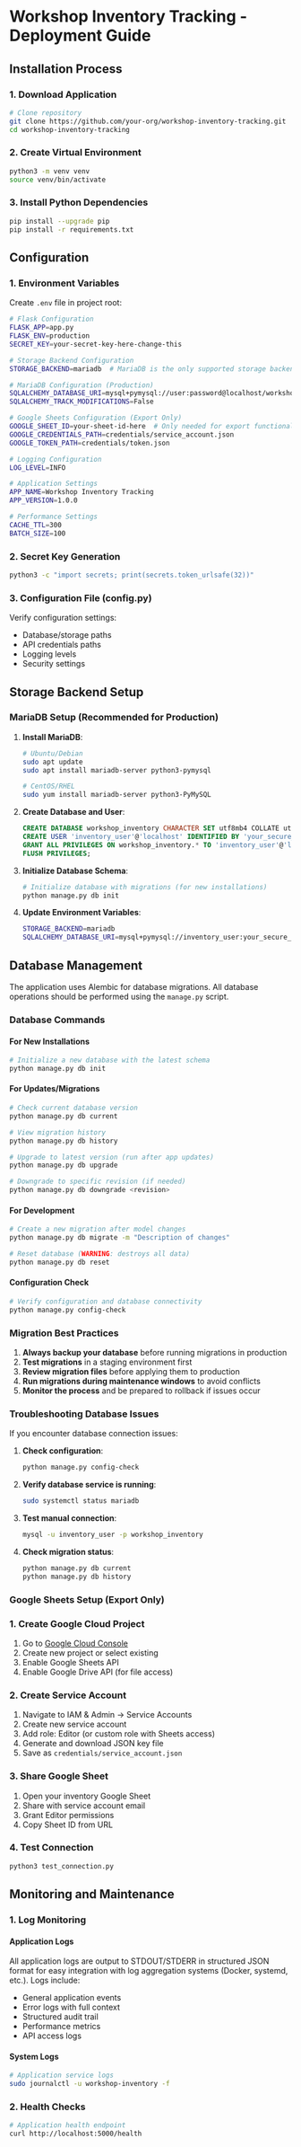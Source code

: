 # Workshop Inventory Tracking - Deployment Guide

## Installation Process

### 1. Download Application

```bash
# Clone repository
git clone https://github.com/your-org/workshop-inventory-tracking.git
cd workshop-inventory-tracking
```

### 2. Create Virtual Environment
```bash
python3 -m venv venv
source venv/bin/activate
```

### 3. Install Python Dependencies
```bash
pip install --upgrade pip
pip install -r requirements.txt
```

## Configuration

### 1. Environment Variables
Create `.env` file in project root:
```bash
# Flask Configuration
FLASK_APP=app.py
FLASK_ENV=production
SECRET_KEY=your-secret-key-here-change-this

# Storage Backend Configuration
STORAGE_BACKEND=mariadb  # MariaDB is the only supported storage backend

# MariaDB Configuration (Production)
SQLALCHEMY_DATABASE_URI=mysql+pymysql://user:password@localhost/workshop_inventory
SQLALCHEMY_TRACK_MODIFICATIONS=False

# Google Sheets Configuration (Export Only)
GOOGLE_SHEET_ID=your-sheet-id-here  # Only needed for export functionality
GOOGLE_CREDENTIALS_PATH=credentials/service_account.json
GOOGLE_TOKEN_PATH=credentials/token.json

# Logging Configuration
LOG_LEVEL=INFO

# Application Settings
APP_NAME=Workshop Inventory Tracking
APP_VERSION=1.0.0

# Performance Settings
CACHE_TTL=300
BATCH_SIZE=100
```

### 2. Secret Key Generation
```bash
python3 -c "import secrets; print(secrets.token_urlsafe(32))"
```

### 3. Configuration File (config.py)
Verify configuration settings:
- Database/storage paths
- API credentials paths
- Logging levels
- Security settings

## Storage Backend Setup

### MariaDB Setup (Recommended for Production)

1. **Install MariaDB**:
   ```bash
   # Ubuntu/Debian
   sudo apt update
   sudo apt install mariadb-server python3-pymysql
   
   # CentOS/RHEL
   sudo yum install mariadb-server python3-PyMySQL
   ```

2. **Create Database and User**:
   ```sql
   CREATE DATABASE workshop_inventory CHARACTER SET utf8mb4 COLLATE utf8mb4_unicode_ci;
   CREATE USER 'inventory_user'@'localhost' IDENTIFIED BY 'your_secure_password';
   GRANT ALL PRIVILEGES ON workshop_inventory.* TO 'inventory_user'@'localhost';
   FLUSH PRIVILEGES;
   ```

3. **Initialize Database Schema**:
   ```bash
   # Initialize database with migrations (for new installations)
   python manage.py db init
   ```

4. **Update Environment Variables**:
   ```bash
   STORAGE_BACKEND=mariadb
   SQLALCHEMY_DATABASE_URI=mysql+pymysql://inventory_user:your_secure_password@localhost/workshop_inventory
   ```

## Database Management

The application uses Alembic for database migrations. All database operations should be performed using the `manage.py` script.

### Database Commands

#### For New Installations
```bash
# Initialize a new database with the latest schema
python manage.py db init
```

#### For Updates/Migrations
```bash
# Check current database version
python manage.py db current

# View migration history
python manage.py db history

# Upgrade to latest version (run after app updates)
python manage.py db upgrade

# Downgrade to specific revision (if needed)
python manage.py db downgrade <revision>
```

#### For Development
```bash
# Create a new migration after model changes
python manage.py db migrate -m "Description of changes"

# Reset database (WARNING: destroys all data)
python manage.py db reset
```

#### Configuration Check
```bash
# Verify configuration and database connectivity
python manage.py config-check
```

### Migration Best Practices

1. **Always backup your database** before running migrations in production
2. **Test migrations** in a staging environment first
3. **Review migration files** before applying them to production
4. **Run migrations during maintenance windows** to avoid conflicts
5. **Monitor the process** and be prepared to rollback if issues occur

### Troubleshooting Database Issues

If you encounter database connection issues:

1. **Check configuration**:
   ```bash
   python manage.py config-check
   ```

2. **Verify database service is running**:
   ```bash
   sudo systemctl status mariadb
   ```

3. **Test manual connection**:
   ```bash
   mysql -u inventory_user -p workshop_inventory
   ```

4. **Check migration status**:
   ```bash
   python manage.py db current
   python manage.py db history
   ```

### Google Sheets Setup (Export Only)

### 1. Create Google Cloud Project
1. Go to [Google Cloud Console](https://console.cloud.google.com)
2. Create new project or select existing
3. Enable Google Sheets API
4. Enable Google Drive API (for file access)

### 2. Create Service Account
1. Navigate to IAM & Admin → Service Accounts
2. Create new service account
3. Add role: Editor (or custom role with Sheets access)
4. Generate and download JSON key file
5. Save as `credentials/service_account.json`

### 3. Share Google Sheet
1. Open your inventory Google Sheet
2. Share with service account email
3. Grant Editor permissions
4. Copy Sheet ID from URL

### 4. Test Connection
```bash
python3 test_connection.py
```

## Monitoring and Maintenance

### 1. Log Monitoring

#### Application Logs
All application logs are output to STDOUT/STDERR in structured JSON format for easy integration with log aggregation systems (Docker, systemd, etc.). Logs include:
- General application events
- Error logs with full context
- Structured audit trail
- Performance metrics
- API access logs

#### System Logs
```bash
# Application service logs
sudo journalctl -u workshop-inventory -f
```

### 2. Health Checks
```bash
# Application health endpoint
curl http://localhost:5000/health
```
